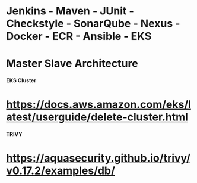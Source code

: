# Jenkins - Maven - JUnit - Checkstyle - SonarQube - Nexus - Docker - ECR - Ansible - EKS
# Master Slave Architecture


#### EKS Cluster
# https://docs.aws.amazon.com/eks/latest/userguide/delete-cluster.html

#### TRIVY
# https://aquasecurity.github.io/trivy/v0.17.2/examples/db/
